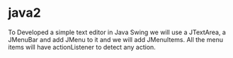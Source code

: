 # java2
To Developed a simple text editor in Java Swing we will use a JTextArea, a JMenuBar and add JMenu to it and we will add JMenuItems. All the menu items will have actionListener to detect any action.
